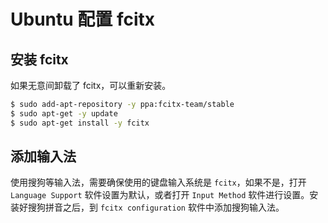 # Ubuntu 配置 fcitx

## 安装 fcitx

如果无意间卸载了 fcitx，可以重新安装。
```bash
$ sudo add-apt-repository -y ppa:fcitx-team/stable
$ sudo apt-get -y update
$ sudo apt-get install -y fcitx
```

## 添加输入法

使用搜狗等输入法，需要确保使用的键盘输入系统是 `fcitx`，如果不是，打开 `Language Support` 软件设置为默认，或者打开 `Input Method` 软件进行设置。安装好搜狗拼音之后，到 `fcitx configuration` 软件中添加搜狗输入法。
